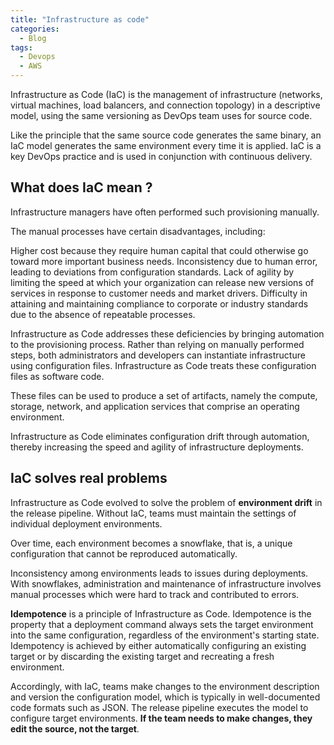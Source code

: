 ```yaml
---
title: "Infrastructure as code"
categories:
  - Blog
tags:
  - Devops
  - AWS
---
```


Infrastructure as Code (IaC) is the management of infrastructure (networks, virtual machines, load balancers, and connection topology) in a descriptive model, using the same versioning as DevOps team uses for source code.

Like the principle that the same source code generates the same binary, an IaC model generates the same environment every time it is applied. IaC is a key DevOps practice and is used in conjunction with continuous delivery.

<h2>What does IaC mean ? </h2>

Infrastructure managers have often performed such provisioning manually.  

The manual processes have certain disadvantages, including:

Higher cost because they require human capital that could otherwise go toward more important business needs. 
Inconsistency due to human error,  leading to deviations from configuration standards.
Lack of agility by limiting the speed at which your organization can release new versions of services in response to customer needs and market drivers. 
Difficulty in attaining and maintaining compliance to corporate or industry standards due to the absence of repeatable processes. 


Infrastructure as Code addresses these deficiencies by bringing automation to the provisioning process. Rather than relying on manually performed steps, both administrators and developers can instantiate infrastructure using configuration files. Infrastructure as Code treats these configuration files as software code. 

These files can be used to produce a set of artifacts, namely the compute, storage, network, and application services that comprise an operating environment. 

Infrastructure as Code eliminates configuration drift through automation,  thereby increasing the speed and agility of infrastructure deployments.

<h2>IaC solves real problems</h2>

Infrastructure as Code evolved to solve the problem of <b>environment drift</b> in the release pipeline. Without IaC, teams must maintain the settings of individual deployment environments.

Over time, each environment becomes a snowflake, that is, a unique configuration that cannot be reproduced automatically. 

Inconsistency among environments leads to issues during deployments. With snowflakes, administration and maintenance of infrastructure involves manual processes which were hard to track and contributed to errors.

<b>Idempotence</b> is a principle of Infrastructure as Code. Idempotence is the property that a deployment command always sets the target environment into the same configuration, regardless of the environment's starting state. Idempotency is achieved by either automatically configuring an existing target or by discarding the existing target and recreating a fresh environment.

Accordingly, with IaC, teams make changes to the environment description and version the configuration model, which is typically in well-documented code formats such as JSON. The release pipeline executes the model to configure target environments. <b>If the team needs to make changes, they edit the source, not the target</b>.